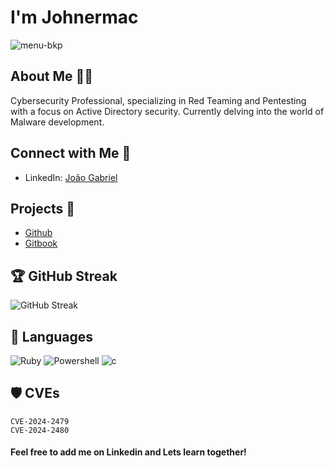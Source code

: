 # I'm Johnermac 

![menu-bkp](https://github.com/Johnermac/Johnermac/assets/115858996/f8e4b684-379b-4b2d-a671-6ebaca75adf4)

## About Me 🕵️‍♂️
Cybersecurity Professional, specializing in Red Teaming and Pentesting with a focus on Active Directory security. Currently delving into the world of Malware development.

## Connect with Me 🤝
- LinkedIn: [João Gabriel](https://www.linkedin.com/in/joao-gabriel-6520aa215/)

## Projects 🚀
- [Github](https://johnermac.github.io)
- [Gitbook](https://johnermac.gitbook.io)
 
## 🏆 GitHub Streak
![GitHub Streak](https://github-readme-streak-stats.herokuapp.com/?user=Johnermac&theme=radical)

## 🚀 Languages
![Ruby](https://img.shields.io/badge/-Ruby-red?style=flat-square&logo=ruby&logoColor=white)
![Powershell](https://img.shields.io/badge/-Powershell-blue?style=flat-square&logo=powershell&logoColor=white)
![c](https://img.shields.io/badge/-C-blue?style=flat-square&logo=c&logoColor=white)

## 🛡️ CVEs
    CVE-2024-2479
    CVE-2024-2480


#### Feel free to add me on Linkedin and Lets learn together!
